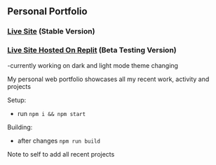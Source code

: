 ## Personal Portfolio

### [Live Site](https://www.mohammadawwad.com) (Stable Version)
### [Live Site Hosted On Replit](https://personal-website.awwad.repl.co/) (Beta Testing Version)
  -currently working on dark and light mode theme changing

My personal web portfolio showcases all my recent work, activity and projects

Setup:
- run ```npm i && npm start```

Building:
-  after changes ```npm run build```


Note to self to add all recent projects

